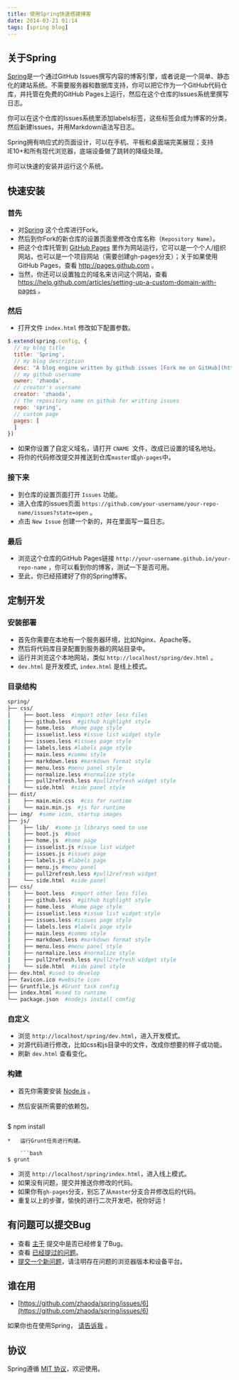 ```yaml
---
title: 使用Spring快速搭建博客
date: 2014-03-21 01:14
tags: [spring blog]
---
```


## 关于Spring

[Spring](https://github.com/zhaoda/spring "Spring")是一个通过GitHub Issues撰写内容的博客引擎，或者说是一个简单、静态化的建站系统。不需要服务器和数据库支持，你可以把它作为一个GitHub代码仓库，并托管在免费的GitHub Pages上运行，然后在这个仓库的Issues系统里撰写日志。

你可以在这个仓库的Issues系统里添加labels标签，这些标签会成为博客的分类，然后新建Issues，并用Markdown语法写日志。

Spring拥有响应式的页面设计，可以在手机、平板和桌面端完美展现；支持IE10+和所有现代浏览器，底端设备做了跳转的降级处理。

你可以快速的安装并运行这个系统。

## 快速安装

### 首先

*   对[Spring](https://github.com/zhaoda/spring "Spring") 这个仓库进行Fork。
*   然后到你Fork的新仓库的设置页面里修改仓库名称（`Repository Name`）。
*   把这个仓库托管到 [GitHub Pages](http://pages.github.com "GitHub Pages") 里作为网站运行，它可以是一个个人/组织网站，也可以是一个项目网站（需要创建gh-pages分支）；关于如果使用GitHub Pages，查看 http://pages.github.com 。
*   当然，你还可以设置独立的域名来访问这个网站，查看 https://help.github.com/articles/setting-up-a-custom-domain-with-pages 。

### 然后

*  打开文件 `index.html` 修改如下配置参数。

```javascript
$.extend(spring.config, {
  // my blog title
  title: 'Spring',
  // my blog description
  desc: "A blog engine written by github issues [Fork me on GitHub](https://github.com/zhaoda/spring)",
  // my github username
  owner: 'zhaoda',
  // creator's username
  creator: 'zhaoda',
  // the repository name on github for writting issues
  repo: 'spring',
  // custom page
  pages: [
  ]
})
```

*    如果你设置了自定义域名，请打开 `CNAME `文件，改成已设置的域名地址。
*    将你的代码修改提交并推送到仓库`master`或`gh-pages`中。

### 接下来

*   到仓库的设置页面打开 `Issues` 功能。
*   进入仓库的issues页面 `https://github.com/your-username/your-repo-name/issues?state=open` 。
*   点击 `New Issue` 创建一个新的，并在里面写一篇日志。

### 最后

*   浏览这个仓库的GitHub Pages链接 `http://your-username.github.io/your-repo-name` ，你可以看到你的博客，测试一下是否可用。
*   至此，你已经搭建好了你的Spring博客。

## 定制开发

### 安装部署

*    首先你需要在本地有一个服务器环境，比如Nginx、Apache等。
*    然后将代码库目录配置到服务器的网站目录中。
*    运行并浏览这个本地网站，类似 `http://localhost/spring/dev.html` 。
*    `dev.html` 是开发模式, `index.html` 是线上模式。

### 目录结构

```bash
spring/
├── css/
|    ├── boot.less  #import other less files
|    ├── github.less  #github highlight style
|    ├── home.less  #home page style
|    ├── issuelist.less #issue list widget style
|    ├── issues.less #issues page style
|    ├── labels.less #labels page style
|    ├── main.less #commo style
|    ├── markdown.less #markdown format style
|    ├── menu.less #menu panel style
|    ├── normalize.less #normalize style
|    ├── pull2refresh.less #pull2refresh widget style
|    └── side.html  #side panel style
├── dist/
|    ├── main.min.css  #css for runtime
|    └── main.min.js  #js for runtime
├── img/  #some icon, startup images
├── js/
|    ├── lib/  #some js librarys need to use
|    ├── boot.js  #boot
|    ├── home.js  #home page
|    ├── issuelist.js #issue list widget
|    ├── issues.js #issues page
|    ├── labels.js #labels page
|    ├── menu.js #menu panel
|    ├── pull2refresh.less #pull2refresh widget
|    └── side.html  #side panel
├── css/
|    ├── boot.less  #import other less files
|    ├── github.less  #github highlight style
|    ├── home.less  #home page style
|    ├── issuelist.less #issue list widget style
|    ├── issues.less #issues page style
|    ├── labels.less #labels page style
|    ├── main.less #commo style
|    ├── markdown.less #markdown format style
|    ├── menu.less #menu panel style
|    ├── normalize.less #normalize style
|    ├── pull2refresh.less #pull2refresh widget style
|    └── side.html  #side panel style
├── dev.html #used to develop
├── favicon.ico #website icon
├── Gruntfile.js #Grunt task config
├── index.html #used to runtime
└── package.json  #nodejs install config
```

### 自定义

*   浏览 `http://localhost/spring/dev.html`，进入开发模式。
*   对源代码进行修改，比如css和js目录中的文件，改成你想要的样子或功能。
*   刷新 `dev.html` 查看变化。

### 构建

*   首先你需要安装 [Node.js](http://nodejs.org/ "Node.js") 。
*   然后安装所需要的依赖包。

    ```bash
$ npm install
```
*   运行Grunt任务进行构建。

    ```bash
$ grunt
```

*   浏览 `http://localhost/spring/index.html`，进入线上模式。
*   如果没有问题，提交并推送你修改的代码。
*   如果你有`gh-pages`分支，别忘了从`master`分支合并修改后的代码。
*   重复以上的步骤，愉快的进行二次开发吧，祝你好运！

## 有问题可以提交Bug

*   查看 [主干](https://github.com/zhaoda/spring/commits/master) 提交中是否已经修复了Bug。
*   查看 [已经提过的问题](https://github.com/zhaoda/spring/issues)。
*   [提交一个新问题](https://github.com/zhaoda/spring/issues/new)，请注明存在问题的浏览器版本和设备平台。

## 谁在用

*   [https://github.com/zhaoda/spring/issues/6](https://github.com/zhaoda/spring/issues/6)

如果你也在使用Spring， [请告诉我](https://github.com/zhaoda/spring/issues/6) 。

## 协议

Spring遵循 [MIT 协议](https://raw.githubusercontent.com/zhaoda/spring/master/LICENSE "MIT License")，欢迎使用。
